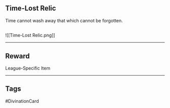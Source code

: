 ## Time-Lost Relic
Time cannot wash away that which cannot be forgotten.
## 
![[Time-Lost Relic.png]]

---
## Reward
League-Specific Item

---
## Tags
#DivinationCard